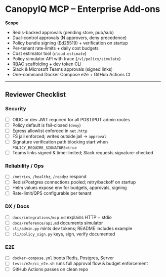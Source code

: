 # CanopyIQ MCP – Enterprise Add-ons

**Scope**
- Redis-backed approvals (pending store, pub/sub)
- Dual-control approvals (N approvers, deny precedence)
- Policy bundle signing (Ed25519) + verification on startup
- Per-tenant rate-limits + daily cost budgets
- Cost estimator tool (`cloud.estimate`)
- Policy simulator API with trace (`/v1/policy/simulate`)
- RBAC scaffolding + dev token CLI
- Slack & Microsoft Teams approvals (signed links)
- One-command Docker Compose e2e + GitHub Actions CI

---

## Reviewer Checklist

### Security
- [ ] OIDC or dev JWT required for all POST/PUT admin routes
- [ ] Policy default is fail-closed (`deny`)
- [ ] Egress allowlist enforced in `net.http`
- [ ] FS jail enforced; writes outside jail -> `approval`
- [ ] Signature verification path blocking start when `POLICY_REQUIRE_SIGNATURE=true`
- [ ] Teams links signed & time-limited; Slack requests signature-checked

### Reliability / Ops
- [ ] `/metrics`, `/healthz`, `/readyz` respond
- [ ] Redis/Postgres connections pooled; retry/backoff on startup
- [ ] Helm values expose env for budgets, approvals, signing
- [ ] Rate-limit/QPS configurable per tenant

### DX / Docs
- [ ] `docs/integrations/mcp.md` explains HTTP + stdio
- [ ] `docs/reference/api.md` documents simulator
- [ ] `cli/admin.py` mints dev tokens; README includes example
- [ ] `cli/policy_sign.py` keys, sign, verify documented

### E2E
- [ ] `docker-compose.yml` boots Redis, Postgres, Server
- [ ] `tests/e2e/ci_e2e.sh` runs full approval flow & budget enforcement
- [ ] GitHub Actions passes on clean repo
